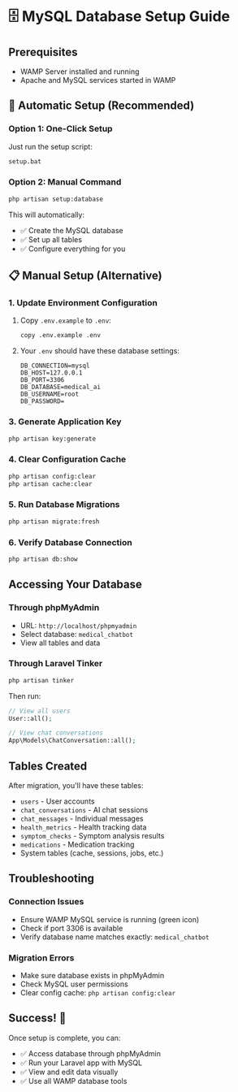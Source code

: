 # 🗄️ MySQL Database Setup Guide

## Prerequisites
- WAMP Server installed and running
- Apache and MySQL services started in WAMP

## 🚀 Automatic Setup (Recommended)

### Option 1: One-Click Setup
Just run the setup script:
```bash
setup.bat
```

### Option 2: Manual Command
```bash
php artisan setup:database
```

This will automatically:
- ✅ Create the MySQL database
- ✅ Set up all tables
- ✅ Configure everything for you

## 📋 Manual Setup (Alternative)

### 1. Update Environment Configuration
1. Copy `.env.example` to `.env`:
   ```bash
   copy .env.example .env
   ```

2. Your `.env` should have these database settings:
   ```env
   DB_CONNECTION=mysql
   DB_HOST=127.0.0.1
   DB_PORT=3306
   DB_DATABASE=medical_ai
   DB_USERNAME=root
   DB_PASSWORD=
   ```

### 3. Generate Application Key
```bash
php artisan key:generate
```

### 4. Clear Configuration Cache
```bash
php artisan config:clear
php artisan cache:clear
```

### 5. Run Database Migrations
```bash
php artisan migrate:fresh
```

### 6. Verify Database Connection
```bash
php artisan db:show
```

## Accessing Your Database

### Through phpMyAdmin
- URL: `http://localhost/phpmyadmin`
- Select database: `medical_chatbot`
- View all tables and data

### Through Laravel Tinker
```bash
php artisan tinker
```
Then run:
```php
// View all users
User::all();

// View chat conversations
App\Models\ChatConversation::all();
```

## Tables Created
After migration, you'll have these tables:
- `users` - User accounts
- `chat_conversations` - AI chat sessions
- `chat_messages` - Individual messages
- `health_metrics` - Health tracking data
- `symptom_checks` - Symptom analysis results
- `medications` - Medication tracking
- System tables (cache, sessions, jobs, etc.)

## Troubleshooting

### Connection Issues
- Ensure WAMP MySQL service is running (green icon)
- Check if port 3306 is available
- Verify database name matches exactly: `medical_chatbot`

### Migration Errors
- Make sure database exists in phpMyAdmin
- Check MySQL user permissions
- Clear config cache: `php artisan config:clear`

## Success! 🎉
Once setup is complete, you can:
- ✅ Access database through phpMyAdmin
- ✅ Run your Laravel app with MySQL
- ✅ View and edit data visually
- ✅ Use all WAMP database tools
